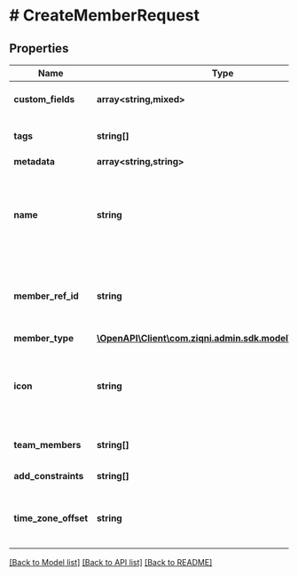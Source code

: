 # # CreateMemberRequest

## Properties

Name | Type | Description | Notes
------------ | ------------- | ------------- | -------------
**custom_fields** | **array<string,mixed>** | A list of custom field entries | [optional]
**tags** | **string[]** | A list of id&#39;s used to tag models | [optional]
**metadata** | **array<string,string>** |  | [optional]
**name** | **string** | The name of the member that is used on leader boards and public displays |
**member_ref_id** | **string** | The reference to this member in your system |
**member_type** | [**\OpenAPI\Client\com.ziqni.admin.sdk.model\MemberType**](MemberType.md) |  |
**icon** | **string** | An Icon id that has been pre uploaded to the system to display for Member | [optional]
**team_members** | **string[]** | A social group like Guilds | [optional]
**add_constraints** | **string[]** | Additional constraints | [optional]
**time_zone_offset** | **string** | To what time zone teh emmber belongs to | [optional]

[[Back to Model list]](../../README.md#models) [[Back to API list]](../../README.md#endpoints) [[Back to README]](../../README.md)
